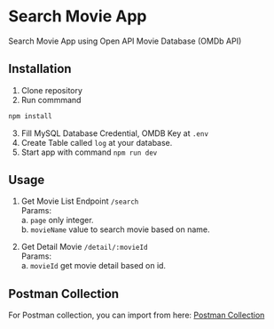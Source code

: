 # Search Movie App

Search Movie App using Open API Movie Database (OMDb API)

## Installation

1. Clone repository
2. Run commmand
```bash 
npm install
```
3. Fill MySQL Database Credential, OMDB Key at ```.env```
4. Create Table called ```log``` at your database.
5. Start app with command ```npm run dev```

## Usage

1. Get Movie List Endpoint ```/search```  
Params:   
a.  ```page``` only integer.  
b. ```movieName``` value to search movie based on name.

2. Get Detail Movie ```/detail/:movieId```  
Params:  
a. ```movieId``` get movie detail based on id.

## Postman Collection
For Postman collection, you can import from here:
[Postman Collection](https://www.getpostman.com/collections/62b354c37a32d6a87e4c](https://elements.getpostman.com/redirect?entityId=4517781-a7aad16e-0cdf-4ca7-8251-54fae7f9abcd&entityType=collection)https://elements.getpostman.com/redirect?entityId=4517781-a7aad16e-0cdf-4ca7-8251-54fae7f9abcd&entityType=collection)
